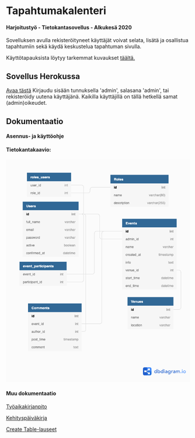 # Tapahtumakalenteri

#### Harjoitustyö - Tietokantasovellus - Alkukesä 2020

Sovelluksen avulla rekisteröityneet käyttäjät voivat selata, lisätä ja osallistua tapahtumiin sekä käydä keskustelua tapahtuman sivulla.

Käyttötapauksista löytyy tarkemmat kuvaukset [täältä.](documentation/kayttotapaukset.md)

## Sovellus Herokussa
[Avaa tästä](https://tsoha-pontushed.herokuapp.com) Kirjaudu sisään tunnuksella 'admin', salasana 'admin', tai rekisteröidy uutena käyttäjänä. Kaikilla käyttäjillä on tällä hetkellä samat (admin)oikeudet.

## Dokumentaatio

#### Asennus- ja käyttöohje


#### Tietokantakaavio:

![kaavio](documentation/tietokantakaavio.png)

#### Muu dokumentaatio

[Työaikakirjanpito](documentation/tyoaikakirjanpito.md)

[Kehityspäiväkirja](documentation/kehityspaivakirja.md)

[Create Table-lauseet](documentation/create-table-lauseet.md)
